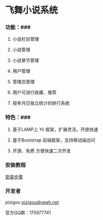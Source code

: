 # 飞舞小说系统 #

### 功能：###

1. 小说栏目管理

2. 小说管理

3. 小说章节管理

4. 用户管理

5. 管理员管理

6. 用户可进行收藏、推荐

7. 按年月日独立统计的排行系统


### 特色：###

1. 基于LAMP上 Yii 框架，扩展灵活，开放快速

2. 基于Bootstrap 前端框架，支持移动端访问

3. 开源、免费 方便快速二次开发

### 安装教程 ###

[安装步骤](http://git.oschina.net/pizigou/free55novel/wikis/%E5%AE%89%E8%A3%85%E6%AD%A5%E9%AA%A4 "安装步骤")

### 开发者 ###

pizigou <pizigou@yeah.net>

官方QQ群：175977741